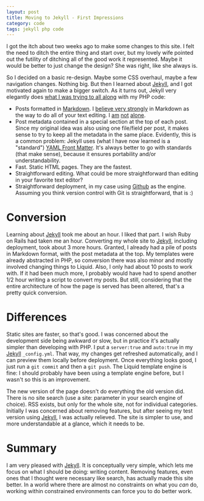 ```yaml
---
layout: post
title: Moving to Jekyll - First Impressions
category: code
tags: jekyll php code
---
```


I got the itch about two weeks ago to make some changes to this site. I felt the need to ditch the entire thing and start over, but my lovely wife pointed out the futility of ditching all of the good work it represented. Maybe it would be better to just change the design? She was right, like she always is.

So I decided on a basic re-design. Maybe some CSS overhaul, maybe a few navigation changes. Nothing big. But then I learned about [Jekyll], and I got motivated again to make a bigger switch. As it turns out, Jekyll very elegantly does [what I was trying to all along][dlm_site] with my PHP code:

-   Posts formatted in [Markdown]. I [believe very strongly][dlm_believe] in Markdown as the way to do all of your text editing. I [am][md_am] [not][md_not] [alone][md_alone].
-   Post metadata contained in a special section at the top of each post. Since my original idea was also using one file/field per post, it makes sense to try to keep all the metadata in the same place. Evidently, this is a common problem: Jekyll uses (what I have now learned is a "standard") [YAML Front Matter][yfm]. It's always better to go with standards (that make sense), because it ensures portability and/or understandability.
-   Fast. Static HTML pages. They are the fastest.
-   Straightforward editing. What could be more straightforward than editing in your favorite text editor?
-   Straightforward deployment, in my case using [Github][dlm_github] as the engine. Assuming you think version control with Git is straightforward, that is :)


Conversion
==========

Learning about [Jekyll] took me about an hour. I liked that part. I wish Ruby on Rails had taken me an hour. Converting my whole site to [Jekyll], including deployment, took about 3 more hours. Granted, I already had a pile of posts in Markdown format, with the post metadata at the top. My templates were already abstracted in PHP, so conversion there was also minor and mostly involved changing things to Liquid. Also, I only had about 10 posts to work with. If it had been much more, I probably would have had to spend another 1/2 hour writing a script to convert my posts. But still, considering that the entire architecture of how the page is served has been altered, that's a pretty quick conversion.


Differences
===========

Static sites are faster, so that's good. I was concerned about the development side being awkward or slow, but in practice it's actually simpler than developing with PHP. I put a `server:true` and `auto:true` in my [Jekyll] `_config.yml`. That way, my changes get refreshed automatically, and I can preview them locally before deployment. Once everything looks good, I just run a `git commit` and then a `git push`. The Liquid template engine is fine: I should probably have been using a template engine before, but I wasn't so this is an improvement.

The new version of the page doesn't do everything the old version did. There is no site search (use a site: parameter in your search engine of choice). RSS exists, but only for the whole site, not for individual categories. Initially I was concerned about removing features, but after seeing my test version using [Jekyll], I was actually relieved. The site is simpler to use, and more understandable at a glance, which it needs to be.


Summary
=======

I am very pleased with [Jekyll]. It is conceptually very simple, which lets me focus on what I should be doing: writing content. Removing features, even ones that I thought were necessary like search, has actually made this site better. In a world where there are almost no constraints on what you _can_ do, working within constrained environments can force you to do better work.

[jekyll]: https://github.com/mojombo/jekyll "Jekyll: Static Site Generator written in Ruby"
[dlm_site]: http://donaldmerand.com/code/2012/02/29/about-this-site.html
[markdown]: http://daringfireball.net/projects/markdown/ "Markdown: Text markup for people"
[dlm_believe]: http://donaldmerand.com/code/2011/09/20/tsv-the-best-spreadsheet-format.html
[md_am]: http://512pixels.net/markdown-new-word51/
[md_not]: http://scienceblogs.com/gregladen/2010/02/what_is_markdown_and_why_use_i.php
[md_alone]: http://www.hiltmon.com/blog/2012/02/20/the-markdown-mindset/
[yfm]: https://github.com/mojombo/jekyll/wiki/yaml-front-matter
[dlm_github]: http://github.com/dmerand
